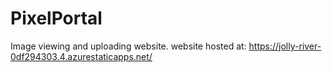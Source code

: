 # PixelPortal
Image viewing and uploading website.
website hosted at: https://jolly-river-0df294303.4.azurestaticapps.net/

